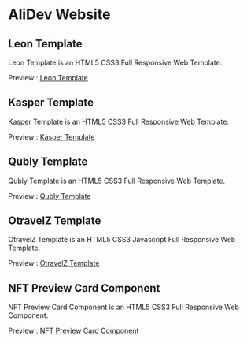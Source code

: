 # AliDev Website
 
## Leon Template

Leon Template is an HTML5 CSS3 Full Responsive Web Template.

Preview :  [Leon Template](https://abed-ctrl.github.io/Leon_Template/)

## Kasper Template

Kasper Template is an HTML5 CSS3 Full Responsive Web Template.

Preview : [Kasper Template](https://abed-ctrl.github.io/Kasper_Template/)

## Qubly Template

Qubly Template is an HTML5 CSS3 Full Responsive Web Template.

Preview : [Qubly Template](https://abed-ctrl.github.io/Qubly_Template/)

## OtravelZ Template

OtravelZ Template is an HTML5 CSS3 Javascript Full Responsive Web Template.

Preview : [OtravelZ Template](https://abed-ctrl.github.io/OtravelZ_Template/)

## NFT Preview Card Component

NFT Preview Card Component is an HTML5 CSS3 Full Responsive Web Component.

Preview : [NFT Preview Card Component](https://abed-ctrl.github.io/NFT_Preview_Card_Component/)
